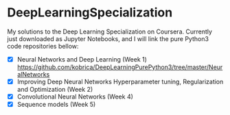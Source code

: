 # DeepLearningSpecialization
My solutions to the Deep Learning Specialization on Coursera.
Currently just downloaded as Jupyter Notebooks, and I will link the pure Python3 code repositories bellow:
- [x] Neural Networks and Deep Learning (Week 1) https://github.com/kobrica/DeepLearningPurePython3/tree/master/NeuralNetworks
- [x] Improving Deep Neural Networks Hyperparameter tuning, Regularization and Optimization (Week 2)
- [x] Convolutional Neural Networks (Week 4)
- [x] Sequence models (Week 5)
